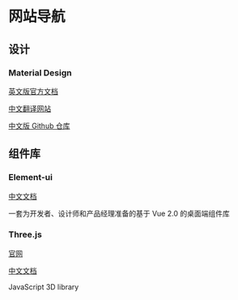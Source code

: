 # 网站导航

## 设计

### Material Design

[英文版官方文档](https://material.io/guidelines/)

[中文翻译网站](https://www.mdui.org/design)

[中文版 Github 仓库](https://github.com/zdhxiong/Material-Design-Chinese)

## 组件库

### Element-ui

[中文文档](https://element.eleme.cn/#/zh-CN)

一套为开发者、设计师和产品经理准备的基于 Vue 2.0 的桌面端组件库

### Three.js

[官网](https://threejs.org)

[中文文档](https://threejs.org/docs/index.html#manual/zh/introduction/Creating-a-scene)

JavaScript 3D library
